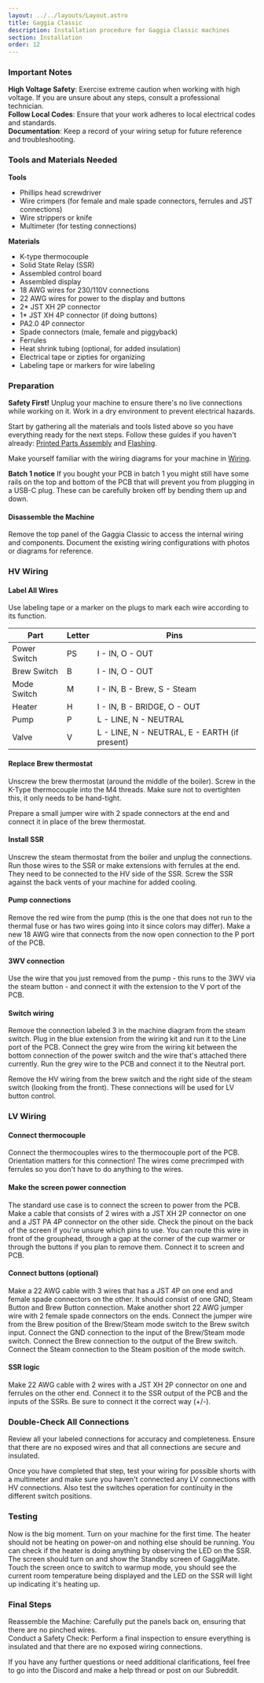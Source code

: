 ```yaml
---
layout: ../../layouts/Layout.astro
title: Gaggia Classic
description: Installation procedure for Gaggia Classic machines
section: Installation
order: 12
---
```


<div class="bg-red-100 border border-red-400 text-red-700 px-4 py-3 rounded relative" role="alert">
<h3 class="my-2">Important Notes</h3>

<strong class="font-bold text-red-700">High Voltage Safety</strong>: Exercise extreme caution when working with high voltage. If you are unsure about any steps, consult a professional technician.  
<strong class="font-bold text-red-700">Follow Local Codes</strong>: Ensure that your work adheres to local electrical codes and standards.  
<strong class="font-bold text-red-700">Documentation</strong>: Keep a record of your wiring setup for future reference and troubleshooting.

</div>

<div class="bg-blue-50 mt-4 border border-blue-500 text-blue-800 px-4 py-3 rounded">
<h3 class="my-2">Tools and Materials Needed</h3>

**Tools**

* Phillips head screwdriver
* Wire crimpers (for female and male spade connectors, ferrules and JST connections)
* Wire strippers or knife
* Multimeter (for testing connections)

**Materials**

* K-type thermocouple
* Solid State Relay (SSR)
* Assembled control board
* Assembled display
* 18 AWG wires for 230/110V connections
* 22 AWG wires for power to the display and buttons
* 2* JST XH 2P connector
* 1* JST XH 4P connector (if doing buttons)
* PA2.0 4P connector 
* Spade connectors (male, female and piggyback)
* Ferrules
* Heat shrink tubing (optional, for added insulation)
* Electrical tape or zipties for organizing
* Labeling tape or markers for wire labeling

</div>

### Preparation

**Safety First!**
Unplug your machine to ensure there's no live connections while working on it.
Work in a dry environment to prevent electrical hazards.

Start by gathering all the materials and tools listed above so you have everything ready for the next steps. Follow these guides if you haven't already: [Printed Parts Assembly](/docs/sourcing-printed-parts) and [Flashing](/docs/flashing).

Make yourself familiar with the wiring diagrams for your machine in [Wiring](/docs/wiring).

**Batch 1 notice**
If you bought your PCB in batch 1 you might still have some rails on the top and bottom of the PCB that will prevent you from plugging in a USB-C plug. These can be carefully broken off by bending them up and down.

#### Disassemble the Machine
Remove the top panel of the Gaggia Classic to access the internal wiring and components.
Document the existing wiring configurations with photos or diagrams for reference.

### HV Wiring

#### Label All Wires
Use labeling tape or a marker on the plugs to mark each wire according to its function.

| Part         | Letter | Pins                                          |
|--------------|--------|-----------------------------------------------|
| Power Switch | PS     | I - IN, O - OUT                               |
| Brew Switch  | B      | I - IN, O - OUT                               |
| Mode Switch   | M      | I - IN, B - Brew, S - Steam                   |
| Heater       | H      | I - IN, B - BRIDGE, O - OUT                   |
| Pump         | P      | L - LINE, N - NEUTRAL                         |
| Valve        | V      | L - LINE, N - NEUTRAL, E - EARTH (if present) |

#### Replace Brew thermostat

Unscrew the brew thermostat (around the middle of the boiler).
Screw in the K-Type thermocouple into the M4 threads. Make sure not to overtighten this, it only needs to be hand-tight.

Prepare a small jumper wire with 2 spade connectors at the end and connect it in place of the brew thermostat.

#### Install SSR

Unscrew the steam thermostat from the boiler and unplug the connections. Run those wires to the SSR or make extensions with ferrules at the end.
They need to be connected to the HV side of the SSR.
Screw the SSR against the back vents of your machine for added cooling.

#### Pump connections

Remove the red wire from the pump (this is the one that does not run to the thermal fuse or has two wires going into it since colors may differ). Make a new 18 AWG wire that connects from the now open connection to the P port of the PCB.

#### 3WV connection

Use the wire that you just removed from the pump - this runs to the 3WV via the steam button - and connect it with the extension to the V port of the PCB.

#### Switch wiring

Remove the connection labeled 3 in the machine diagram from the steam switch. Plug in the blue extension from the wiring kit and run it to the Line port of the PCB.
Connect the grey wire from the wiring kit between the bottom connection of the power switch and the wire that's attached there currently. Run the grey wire to the PCB and connect it to the Neutral port.

Remove the HV wiring from the brew switch and the right side of the steam switch (looking from the front). These connections will be used for LV button control.

### LV Wiring

#### Connect thermocouple

Connect the thermocouples wires to the thermocouple port of the PCB. Orientation matters for this connection! The wires come precrimped with ferrules so you don't have to do anything to the wires.

#### Make the screen power connection

The standard use case is to connect the screen to power from the PCB. Make a cable that consists of 2 wires with a JST XH 2P connector on one and a JST PA 4P connector on the other side. Check the pinout on the back of the screen if you're unsure which pins to use.
You can route this wire in front of the grouphead, through a gap at the corner of the cup warmer or through the buttons if you plan to remove them.
Connect it to screen and PCB.

#### Connect buttons (optional)

Make a 22 AWG cable with 3 wires that has a JST 4P on one end and female spade connectors on the other. It should consist of one GND, Steam Button and Brew Button connection.
Make another short 22 AWG jumper wire with 2 female spade connectors on the ends.
Connect the jumper wire from the Brew position of the Brew/Steam mode switch to the Brew switch input.
Connect the GND connection to the input of the Brew/Steam mode switch.
Connect the Brew connection to the output of the Brew switch.
Connect the Steam connection to the Steam position of the mode switch.

#### SSR logic

Make 22 AWG cable with 2 wires with a JST XH 2P connector on one and ferrules on the other end. Connect it to the SSR output of the PCB and the inputs of the SSRs. Be sure to connect it the correct way (+/-).

### Double-Check All Connections
Review all your labeled connections for accuracy and completeness.
Ensure that there are no exposed wires and that all connections are secure and insulated.

Once you have completed that step, test your wiring for possible shorts with a multimeter and make sure you haven't connected any LV connections with HV connections. Also test the switches operation for continuity in the different switch positions.

### Testing
Now is the big moment. Turn on your machine for the first time. The heater should not be heating on power-on and nothing else should be running. You can check if the heater is doing anything by observing the LED on the SSR.
The screen should turn on and show the Standby screen of GaggiMate. Touch the screen once to switch to warmup mode, you should see the current room temperature being displayed and the LED on the SSR will light up indicating it's heating up.

### Final Steps
Reassemble the Machine: Carefully put the panels back on, ensuring that there are no pinched wires.  
Conduct a Safety Check: Perform a final inspection to ensure everything is insulated and that there are no exposed wiring connections.  

If you have any further questions or need additional clarifications, feel free to go into the Discord and make a help thread or post on our Subreddit.
